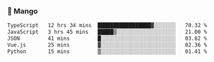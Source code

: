 ### 🥭 Mango

<!--START_SECTION:waka-->

```txt
TypeScript   12 hrs 34 mins  █████████████████▓░░░░░░░   70.32 %
JavaScript   3 hrs 45 mins   █████▒░░░░░░░░░░░░░░░░░░░   21.00 %
JSON         41 mins         █░░░░░░░░░░░░░░░░░░░░░░░░   03.82 %
Vue.js       25 mins         ▓░░░░░░░░░░░░░░░░░░░░░░░░   02.36 %
Python       15 mins         ▒░░░░░░░░░░░░░░░░░░░░░░░░   01.41 %
```

<!--END_SECTION:waka-->
